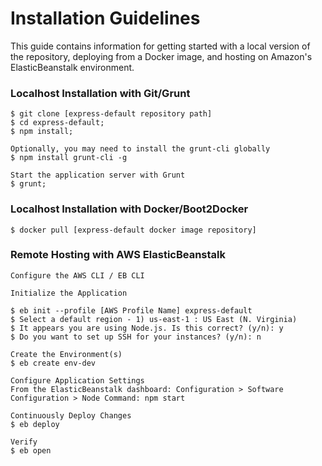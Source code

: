 # Installation Guidelines
This guide contains information for getting started with a local version of the repository, deploying from a Docker image, and hosting on Amazon's ElasticBeanstalk environment.

### Localhost Installation with Git/Grunt
	$ git clone [express-default repository path]
	$ cd express-default;
	$ npm install;

	Optionally, you may need to install the grunt-cli globally
	$ npm install grunt-cli -g

	Start the application server with Grunt
	$ grunt;

### Localhost Installation with Docker/Boot2Docker
	$ docker pull [express-default docker image repository]

### Remote Hosting with AWS ElasticBeanstalk
	Configure the AWS CLI / EB CLI

	Initialize the Application

	$ eb init --profile [AWS Profile Name] express-default
	$ Select a default region - 1) us-east-1 : US East (N. Virginia)
	$ It appears you are using Node.js. Is this correct? (y/n): y
	$ Do you want to set up SSH for your instances? (y/n): n

	Create the Environment(s)
	$ eb create env-dev

	Configure Application Settings
	From the ElasticBeanstalk dashboard: Configuration > Software Configuration > Node Command: npm start
	
	Continuously Deploy Changes
	$ eb deploy

	Verify
	$ eb open